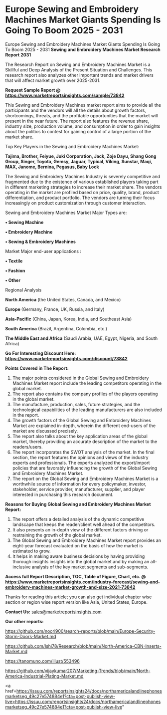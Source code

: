 # Europe Sewing and Embroidery Machines Market Giants Spending Is Going To Boom 2025 - 2031
Europe Sewing and Embroidery Machines Market Giants Spending Is Going To Boom 2025 - 2031
<strong>Sewing and Embroidery Machines Market Research Report 2031</strong>

The Research Report on Sewing and Embroidery Machines Market is a Skillful and Deep Analysis of the Present Situation and Challenges. This research report also analyzes other important trends and market drivers that will affect market growth over 2025-2031.

<strong>Request Sample Report @ <a href=https://www.marketreportsinsights.com/sample/73842>https://www.marketreportsinsights.com/sample/73842</a></strong>

This Sewing and Embroidery Machines market report aims to provide all the participants and the vendors will all the details about growth factors, shortcomings, threats, and the profitable opportunities that the market will present in the near future. The report also features the revenue share, industry size, production volume, and consumption in order to gain insights about the politics to contest for gaining control of a large portion of the market share.

Top Key Players in the Sewing and Embroidery Machines Market:

<strong>Tajima, Brother, Feiyue, Juki Corporation, Jack, Zoje Dayu, Shang Gong Group, Singer, Toyota, Gemsy, Jaguar, Typical, Viking, Sunstar, Maqi, MAX, Janome, Bernina, Pegasus, Baby Lock</strong>

The Sewing and Embroidery Machines Industry is severely competitive and fragmented due to the existence of various established players taking part in different marketing strategies to increase their market share. The vendors operating in the market are profiled based on price, quality, brand, product differentiation, and product portfolio. The vendors are turning their focus increasingly on product customization through customer interaction.

Sewing and Embroidery Machines Market Major Types are:

<strong>• Sewing Machine

• Embroidery Machine

• Sewing & Embroidery Machines</strong>

Market Major end-user applications :

<strong>• Textile

• Fashion

• Other</strong>

Regional Analysis

</u><strong><b>North America</b></strong> (the United States, Canada, and Mexico)

<strong><b>Europe </b></strong>(Germany, France, UK, Russia, and Italy)

<strong><b>Asia-Pacific</b></strong> (China, Japan, Korea, India, and Southeast Asia)

<strong><b>South America</b></strong> (Brazil, Argentina, Colombia, etc.)

<strong><b>The Middle East and Africa</b></strong> (Saudi Arabia, UAE, Egypt, Nigeria, and South Africa)

<strong>Go For Interesting Discount Here: <a href=https://www.marketreportsinsights.com/discount/73842>https://www.marketreportsinsights.com/discount/73842</a></strong>

<strong>Points Covered in The Report:</strong>
<ol>
  <li>The major points considered in the Global Sewing and Embroidery Machines Market report include the leading competitors operating in the global market.</li>
  <li>The report also contains the company profiles of the players operating in the global market.</li>
  <li>The manufacture, production, sales, future strategies, and the technological capabilities of the leading manufacturers are also included in the report.</li>
  <li>The growth factors of the Global Sewing and Embroidery Machines Market are explained in-depth, wherein the different end-users of the market are discussed precisely.</li>
  <li>The report also talks about the key application areas of the global market, thereby providing an accurate description of the market to the readers/users.</li>
  <li>The report incorporates the SWOT analysis of the market. In the final section, the report features the opinions and views of the industry experts and professionals. The experts analyzed the export/import policies that are favorably influencing the growth of the Global Sewing and Embroidery Machines Market.</li>
  <li>The report on the Global Sewing and Embroidery Machines Market is a worthwhile source of information for every policymaker, investor, stakeholder, service provider, manufacturer, supplier, and player interested in purchasing this research document.</li>
</ol>
<strong>Reasons for Buying Global Sewing and Embroidery Machines Market Report:</strong>

<ol>
  <li>The report offers a detailed analysis of the dynamic competitive landscape that keeps the reader/client well ahead of the competitors.</li>
  <li>It also presents an in-depth view of the different factors driving or restraining the growth of the global market.</li>
  <li>The Global Sewing and Embroidery Machines Market report provides an eight-year forecast evaluated on the basis of how the market is estimated to grow.</li>
  <li>It helps in making aware business decisions by having providing thorough insights insights into the global market and by making an all-inclusive analysis of the key market segments and sub-segments.</li>
</ol>
<strong>Access full Report Description, TOC, Table of Figure, Chart, etc. @ <a href=https://www.marketreportsinsights.com/industry-forecast/sewing-and-embroidery-machines-market-growth-and-size-2021-73842>https://www.marketreportsinsights.com/industry-forecast/sewing-and-embroidery-machines-market-growth-and-size-2021-73842</a></strong>


Thanks for reading this article; you can also get individual chapter wise section or region wise report version like Asia, United States, Europe.

<strong>Contact Us:</strong>
sales@marketreportsinsights.com

<strong>Our other reports:</strong>

<a href=https://github.com/noori900/search-reports/blob/main/Europe-Security-Storm-Doors-Market.md>https://github.com/noori900/search-reports/blob/main/Europe-Security-Storm-Doors-Market.md</a>

<a href=https://github.com/Ishi78/Research/blob/main/North-America-CBN-Inserts-Market.md>https://github.com/Ishi78/Research/blob/main/North-America-CBN-Inserts-Market.md</a>

<a href=https://tanomuno.com/illust/553496>https://tanomuno.com/illust/553496</a>

<a href=https://github.com/vijaykumar207/Marketing-Trends/blob/main/North-America-Industrial-Plating-Market.md>https://github.com/vijaykumar207/Marketing-Trends/blob/main/North-America-Industrial-Plating-Market.md</a>

<a href=https://issuu.com/reportsinsights24/docs/northamericalandlinephonesmarketseg_49c27e574884e1?cta=post-publish-view-live>https://issuu.com/reportsinsights24/docs/northamericalandlinephonesmarketseg_49c27e574884e1?cta=post-publish-view-live</a>"
